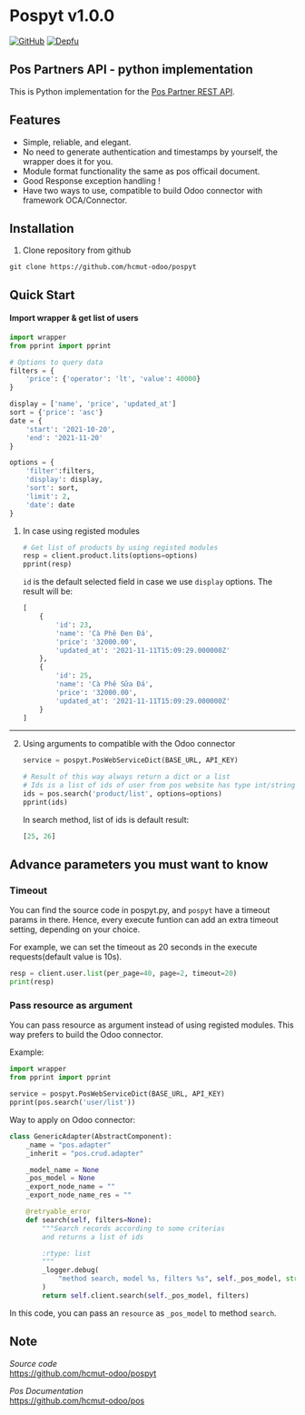 Pospyt v1.0.0
================================


[![GitHub](https://img.shields.io/github/license/mashape/apistatus.svg)](https://github.com/hcmut-odoo/pospyt)
[![Depfu](https://img.shields.io/depfu/depfu/example-ruby.svg)](https://github.com/hcmut-odoo/pospyt)
  

Pos Partners API - python implementation 
---------------------------------------------
This is Python implementation for the [Pos Partner REST API](https://github.com/hcmut-odoo/pos).  


Features
--------
  
- Simple, reliable, and elegant.
- No need to generate authentication and timestamps by yourself, the wrapper does it for you.
- Module format functionality the same as pos officail document.
- Good Response exception handling !
- Have two ways to use, compatible to build Odoo connector with framework OCA/Connector.

Installation
-------
1. Clone repository from github
```shell
git clone https://github.com/hcmut-odoo/pospyt
```

Quick Start
-----------

#### Import wrapper & get list of users
```python
import wrapper
from pprint import pprint

# Options to query data
filters = {
    'price': {'operator': 'lt', 'value': 40000}
}

display = ['name', 'price', 'updated_at']
sort = {'price': 'asc'}
date = {
    'start': '2021-10-20', 
    'end': '2021-11-20'
}

options = {
    'filter':filters,
    'display': display,
    'sort': sort,
    'limit': 2,
    'date': date
}
```
1. In case using registed modules
    ```python
    # Get list of products by using registed modules
    resp = client.product.lits(options=options)
    pprint(resp)
    ```

    `id` is the default selected field in case we use `display` options.
    The result will be:
    ```python
    [
        {
            'id': 23,
            'name': 'Cà Phê Đen Đá',
            'price': '32000.00',
            'updated_at': '2021-11-11T15:09:29.000000Z'
        },
        {
            'id': 25,
            'name': 'Cà Phê Sữa Đá',
            'price': '32000.00',
            'updated_at': '2021-11-11T15:09:29.000000Z'
        }
    ]
    ```

----

2. Using arguments to compatible with the Odoo connector
    ```python
    service = pospyt.PosWebServiceDict(BASE_URL, API_KEY)

    # Result of this way always return a dict or a list
    # Ids is a list of ids of user from pos website has type int/string 
    ids = pos.search('product/list', options=options)
    pprint(ids)
    ```
    In search method, list of ids is default result:
    ```python
    [25, 26]
    ```

Advance parameters you must want to know
--------

### Timeout

You can find the source code in pospyt.py, and `pospyt` have a timeout params in there.
Hence, every execute funtion can add an extra timeout setting, depending on your choice.

For example, we can set the timeout as 20 seconds in the execute requests(default value is 10s).

```python
resp = client.user.list(per_page=40, page=2, timeout=20)
print(resp)
```

### Pass resource as argument

You can pass resource as argument instead of using registed modules. This way prefers to build the Odoo connector.

Example:
```python
import wrapper
from pprint import pprint

service = pospyt.PosWebServiceDict(BASE_URL, API_KEY)
pprint(pos.search('user/list'))
```

Way to apply on Odoo connector:
```python
class GenericAdapter(AbstractComponent):
    _name = "pos.adapter"
    _inherit = "pos.crud.adapter"

    _model_name = None
    _pos_model = None
    _export_node_name = ""
    _export_node_name_res = ""

    @retryable_error
    def search(self, filters=None):
        """Search records according to some criterias
        and returns a list of ids

        :rtype: list
        """
        _logger.debug(
            "method search, model %s, filters %s", self._pos_model, str(filters)
        )
        return self.client.search(self._pos_model, filters)
```

In this code, you can pass an `resource` as `_pos_model` to method `search`.

Note
----

_Source code_  
    https://github.com/hcmut-odoo/pospyt

_Pos Documentation_  
    https://github.com/hcmut-odoo/pos
